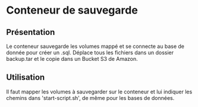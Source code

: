 # Conteneur de sauvegarde

## Présentation 

Le conteneur sauvegarde les volumes mappé et se connecte au base de donnée pour créer un .sql.
Déplace tous les fichiers dans un dossier backup.tar et le copie dans un Bucket S3 de Amazon.

## Utilisation

Il faut mapper les volumes à sauvegarder sur le conteneur et lui indiquer les chemins dans 'start-script.sh', de même pour les bases de données.
